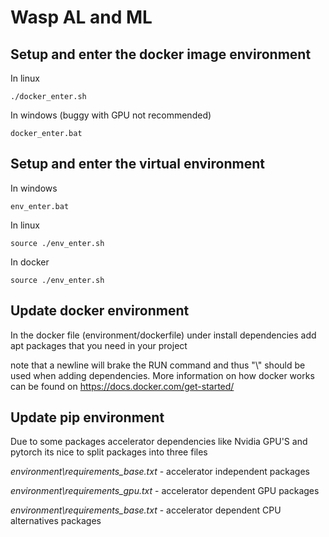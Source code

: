 # Wasp AL and ML

## Setup and enter the docker image environment 

In linux

```
./docker_enter.sh
```

In windows (buggy with GPU not recommended)

```
docker_enter.bat
```

## Setup and enter the virtual environment 

In windows

```
env_enter.bat
```


In linux

```
source ./env_enter.sh
```

In docker

```
source ./env_enter.sh
```

## Update docker environment

In the docker file (environment/dockerfile) under install dependencies add apt packages that you need in your project

note that a newline will brake the RUN command and thus "\\" should be used when adding dependencies. More information on how docker works can be found on https://docs.docker.com/get-started/


## Update pip environment

Due to some packages accelerator dependencies like Nvidia GPU'S and pytorch
its nice to split packages into three files

*environment\requirements_base.txt* - accelerator independent packages

*environment\requirements_gpu.txt* - accelerator dependent GPU packages

*environment\requirements_base.txt* - accelerator dependent CPU alternatives packages

